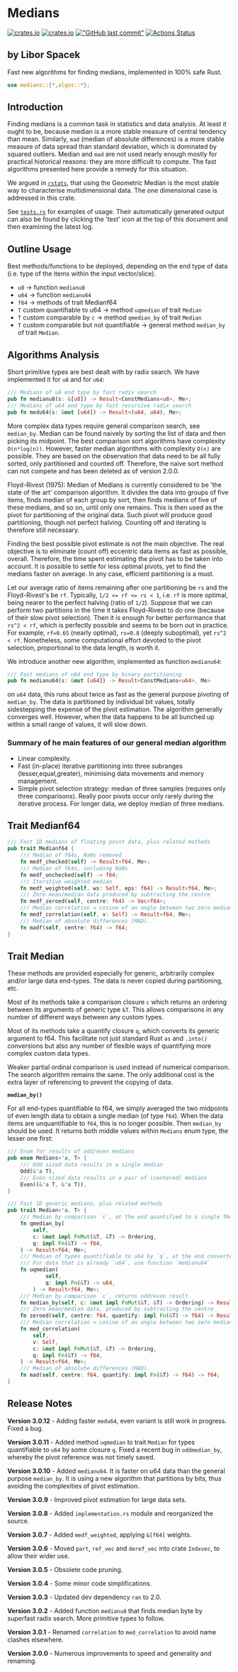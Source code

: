 # Medians

[![crates.io](https://img.shields.io/crates/v/medians?logo=rust)](https://crates.io/crates/medians) [![crates.io](https://img.shields.io/crates/d/medians?logo=rust)](https://crates.io/crates/medians) [!["GitHub last commit"](https://img.shields.io/github/last-commit/liborty/medians/HEAD?logo=github)](https://github.com/liborty/medians) [![Actions Status](https://github.com/liborty/medians/workflows/test/badge.svg)](https://github.com/liborty/random/actions)

## **by Libor Spacek**

Fast new algorithms for finding medians, implemented in 100% safe Rust.

```rust
use medians::{*,algos::*};
```

## Introduction

Finding medians is a common task in statistics and data analysis. At least it ought to be, because median is a more stable measure of central tendency than mean. Similarly, `mad` (median of absolute differences) is a more stable measure of data spread than standard deviation, which is dominated by squared outliers. Median and `mad` are not used nearly enough mostly for practical historical reasons: they are more difficult to compute. The fast algorithms presented here provide a remedy for this situation.

We argued in [`rstats`](https://github.com/liborty/rstats), that using the Geometric Median is the most stable way to characterise multidimensional data. The one dimensional case is addressed in this crate.

See [`tests.rs`](https://github.com/liborty/medians/blob/main/tests/tests.rs) for examples of usage. Their automatically generated output can also be found by clicking the 'test' icon at the top of this document and then examining the latest log.

## Outline Usage

Best methods/functions to be deployed, depending on the end type of data (i.e. type of the items within the input vector/slice).

- `u8` -> function `medianu8`
- `u64` -> function `medianu64`
- `f64` -> methods of trait Medianf64
- `T` custom quantifiable to u64 -> method `uqmedian` of trait `Median`
- `T` custom comparable by `c` -> method `qmedian_by` of trait `Median`
- `T` custom comparable but not quantifiable -> general method `median_by` of trait `Median`.

## Algorithms Analysis

Short primitive types are best dealt with by radix search. We have implemented it for `u8` and for `u64`:

```rust
/// Medians of u8 end type by fast radix search
pub fn medianu8(s: &[u8]) -> Result<ConstMedians<u8>, Me>;
/// Medians of u64 end type by fast recursive radix search
pub fn medu64(s: &mut [u64]) -> Result<(u64, u64), Me>;
```

More complex data types require general comparison search, see `median_by`. Median can be found naively by sorting the list of data and then picking its midpoint. The best comparison sort algorithms have complexity `O(n*log(n))`. However, faster median algorithms with complexity `O(n)` are possible. They are based on the observation that data need to be all fully sorted, only partitioned and counted off. Therefore, the naive sort method can not compete and has been deleted as of version 2.0.0.

Floyd-Rivest (1975): Median of Medians is currently considered to be 'the state of the art' comparison algorithm. It divides the data into groups of five items, finds median of each group by sort, then finds medians of five of these medians, and so on, until only one remains. This is then used as the pivot for partitioning of the original data. Such pivot will produce good partitioning, though not perfect halving. Counting off and iterating is therefore still necessary.

Finding the best possible pivot estimate is not the main objective. The real objective is to eliminate (count off) eccentric data items as fast as possible, overall. Therefore, the time spent estimating the pivot has to be taken into account. It is possible to settle for less optimal pivots, yet to find the medians faster on average. In any case, efficient partitioning is a must.

Let our average ratio of items remaining after one partitioning be `rs` and the Floyd-Rivest's be `rf`. Typically, `1/2 <= rf <= rs < 1`, i.e. `rf` is more optimal, being nearer to the perfect halving (ratio of `1/2`). Suppose that we can perform two partitions in the time it takes Floyd-Rivest to do one (because of their slow pivot selection). Then it is enough for better performance that `rs^2 < rf`, which is perfectly possible and seems to be born out in practice. For example, `rf=0.65` (nearly optimal), `rs=0.8` (deeply suboptimal), yet `rs^2 < rf`. Nonetheless, some computational effort devoted to the pivot selection, proportional to the data length, is worth it.

We introduce another new algorithm, implemented as function `medianu64`:

```rust
/// Fast medians of u64 end type by binary partitioning
pub fn medianu64(s: &mut [u64]) -> Result<ConstMedians<u64>, Me>
```

  on `u64` data, this runs about twice as fast as the general purpose pivoting of `median_by`. The data is partitioned by individual bit values, totally sidestepping the expense of the pivot estimation. The algorithm generally converges well. However, when the data happens to be all bunched up within a small range of values, it will slow down.

### Summary of he main features of our general median algorithm

- Linear complexity.
- Fast (in-place) iterative partitioning into three subranges (lesser,equal,greater), minimising data movements and memory management.
- Simple pivot selection strategy: median of three samples (requires only three comparisons). Really poor pivots occur only rarely during the iterative process. For longer data, we deploy median of three medians.

## Trait Medianf64

```rust
/// Fast 1D medians of floating point data, plus related methods
pub trait Medianf64 {
    /// Median of f64s, NaNs removed
    fn medf_checked(self) -> Result<f64, Me>;
    /// Median of f64s, including NaNs
    fn medf_unchecked(self) -> f64;
    /// Iterative weighted median
    fn medf_weighted(self, ws: Self, eps: f64) -> Result<f64, Me>;
    /// Zero mean/median data produced by subtracting the centre
    fn medf_zeroed(self, centre: f64) -> Vec<f64>;
    /// Median correlation = cosine of an angle between two zero median vecs
    fn medf_correlation(self, v: Self) -> Result<f64, Me>;
    /// Median of absolute differences (MAD).
    fn madf(self, centre: f64) -> f64;
}
```

## Trait Median

These methods are provided especially for generic, arbitrarily complex and/or large data end-types. The data is never copied during partitioning, etc.

Most of its methods take a comparison closure `c` which returns an ordering between its arguments of generic type `&T`. This allows comparisons in any number of different ways between any custom types.

Most of its methods take a quantify closure `q`, which converts its generic argument to f64. This facilitate not just standard Rust `as` and `.into()` conversions but also any number of flexible ways of quantifying more complex custom data types.

Weaker partial ordinal comparison is used instead of numerical comparison. The search algorithm remains the same. The only additional cost is the extra layer of referencing to prevent the copying of data.

**`median_by()`**

For all end-types quantifiable to f64, we simply averaged the two midpoints of even length data to obtain a single median (of type `f64`). When the data items are unquantifiable to `f64`, this is no longer possible. Then `median_by` should be used. It returns both middle values within `Medians` enum type, the lesser one first:

```rust
/// Enum for results of odd/even medians
pub enum Medians<'a, T> {
    /// Odd sized data results in a single median
    Odd(&'a T),
    /// Even sized data results in a pair of (centered) medians
    Even((&'a T, &'a T)),
}
```

```rust
/// Fast 1D generic medians, plus related methods
pub trait Median<'a, T> {
    /// Median by comparison `c`, at the end quantified to a single f64 by `q`
    fn qmedian_by(
        self,
        c: &mut impl FnMut(&T, &T) -> Ordering,
        q: impl Fn(&T) -> f64,
    ) -> Result<f64, Me>;
    /// Median of types quantifiable to u64 by `q`, at the end converted to a single f64.  
    /// For data that is already `u64`, use function `medianu64`
    fn uqmedian(
            self,
            q: impl Fn(&T) -> u64,
        ) -> Result<f64, Me>;
    /// Median by comparison `c`, returns odd/even result
    fn median_by(self, c: &mut impl FnMut(&T, &T) -> Ordering) -> Result<Medians<'a, T>, Me>;
    /// Zero mean/median data, produced by subtracting the centre
    fn zeroed(self, centre: f64, quantify: impl Fn(&T) -> f64) -> Result<Vec<f64>, Me>;
    /// Median correlation = cosine of an angle between two zero median Vecs
    fn med_correlation(
        self,
        v: Self,
        c: &mut impl FnMut(&T, &T) -> Ordering,
        q: impl Fn(&T) -> f64,
    ) -> Result<f64, Me>;
    /// Median of absolute differences (MAD).
    fn mad(self, centre: f64, quantify: impl Fn(&T) -> f64) -> f64;
}
```

## Release Notes

**Version 3.0.12** - Adding faster `medu64`, even variant is still work in progress. Fixed a bug.

**Version 3.0.11** - Added method `uqmedian` to trait `Median` for types quantifiable to `u64` by some closure `q`. Fixed a recent bug in `oddmedian_by`, whereby the pivot reference was not timely saved.

**Version 3.0.10** - Added `medianu64`. It is faster on u64 data than the general purpose `median_by`. It is using a new algorithm that partitions by bits, thus avoiding the complexities of pivot estimation.

**Version 3.0.9** - Improved pivot estimation for large data sets.

**Version 3.0.8** - Added `implementation.rs` module and reorganized the source.

**Version 3.0.7** - Added `medf_weighted`, applying `&[f64]` weights.

**Version 3.0.6** - Moved `part`, `ref_vec` and `deref_vec` into crate `Indxvec`, to allow their wider use.

**Version 3.0.5** - Obsolete code pruning.

**Version 3.0.4** - Some minor code simplifications.

**Version 3.0.3** - Updated dev dependency `ran` to 2.0.

**Version 3.0.2** - Added function `medianu8` that finds median byte by superfast radix search. More primitive types to follow.

**Version 3.0.1** - Renamed `correlation` to `med_correlation` to avoid name clashes elsewhere.

**Version 3.0.0** - Numerous improvements to speed and generality and renaming.
